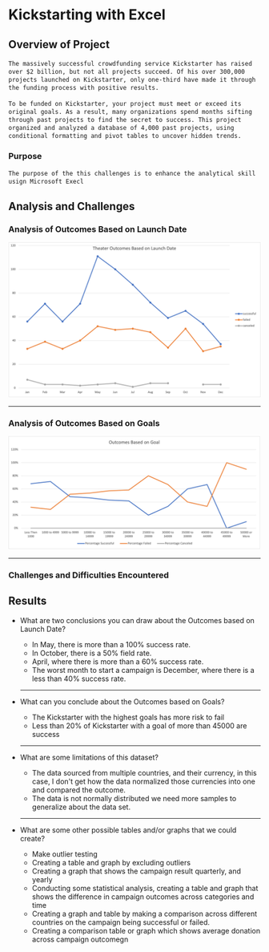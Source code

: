 # Kickstarting with Excel

## Overview of Project

    The massively successful crowdfunding service Kickstarter has raised over $2 billion, but not all projects succeed. Of his over 300,000 projects launched on Kickstarter, only one-third have made it through the funding process with positive results.

    To be funded on Kickstarter, your project must meet or exceed its original goals. As a result, many organizations spend months sifting through past projects to find the secret to success. This project organized and analyzed a database of 4,000 past projects, using conditional formatting and pivot tables to uncover hidden trends.

### Purpose

    The purpose of the this challenges is to enhance the analytical skill usign Microsoft Execl 

## Analysis and Challenges

### Analysis of Outcomes Based on Launch Date

![Theater_Outcoms_vs_Launch](./Resources/Theater_Outcoms_vs_Launch.png)

_______

### Analysis of Outcomes Based on Goals

![Outcomes_vs_Goals](./Resources/Outcomes_vs_Goals.png)
_____
### Challenges and Difficulties Encountered

## Results

- What are two conclusions you can draw about the Outcomes based on Launch Date?

   - In May, there is more than a 100% success rate.
    - In October, there is a 50% field rate.
    - April, where there is more than a 60% success rate.
    - The worst month to start a campaign is December, where there is a less than 40% success rate.

    _________

- What can you conclude about the Outcomes based on Goals?
    - The Kickstarter with the highest goals has more risk to fail 
     - Less than 20% of Kickstarter with a goal of more than 45000 are success

    ___

- What are some limitations of this dataset?

    - The data sourced from multiple countries, and their currency, in this case, I don't get how the data normalized those currencies into one and compared the outcome.
    - The data is not normally distributed we need more samples to generalize about the data set.

    ____
- What are some other possible tables and/or graphs that we could create?
    - Make outlier testing
    - Creating a table and graph by excluding outliers
    - Creating a graph that shows the campaign result quarterly, and yearly
    - Conducting some statistical analysis, creating a table and graph that shows the difference in campaign outcomes across categories and time
    - Creating a graph and table by making a comparison across different countries on the campaign being successful or failed.
    - Creating a comparison table or graph which shows average donation across campaign outcomegn 
